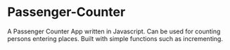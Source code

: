 # Passenger-Counter
A Passenger Counter App written in Javascript. Can be used for counting persons entering places. Built with simple functions such as incrementing.
